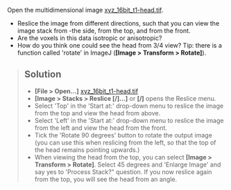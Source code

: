 Open the multidimensional image [xyz_16bit_t1-head.tif](https://github.com/NEUBIAS/training-resources/raw/master/image_data/xyz_16bit_t1-head.tif).
- Reslice the image from different directions, such that you can view the image stack from -the side, from the top, and from the front.
- Are the voxels in this data isotropic or anisotropic?
- How do you think one could see the head from 3/4 view? Tip: there is a function called 'rotate' in ImageJ (**[Image > Transform > Rotate]**).

> ## Solution
> - **[File > Open...]** [xyz_16bit_t1-head.tif](https://github.com/NEUBIAS/training-resources/raw/master/image_data/xyz_16bit_t1-head.tif)
> - **[Image > Stacks > Reslice [/]...]** or **[/]** opens the Reslice menu.
> - Select 'Top' in the 'Start at:' drop-down menu to reslice the image from the top and view the head from above.
> - Select 'Left' in the 'Start at:' drop-down menu to reslice the image from the left and view the head from the front.
> - Tick the 'Rotate 90 degrees' button to rotate the output image (you can use this when reslicing from the left, so that the top of the head remains pointing upwards.)
> - When viewing the head from the top, you can select **[Image > Transform > Rotate]**. Select 45 degrees and 'Enlarge Image' and say yes to 'Process Stack?" question. If you now reslice again from the top, you will see the head from an angle.
